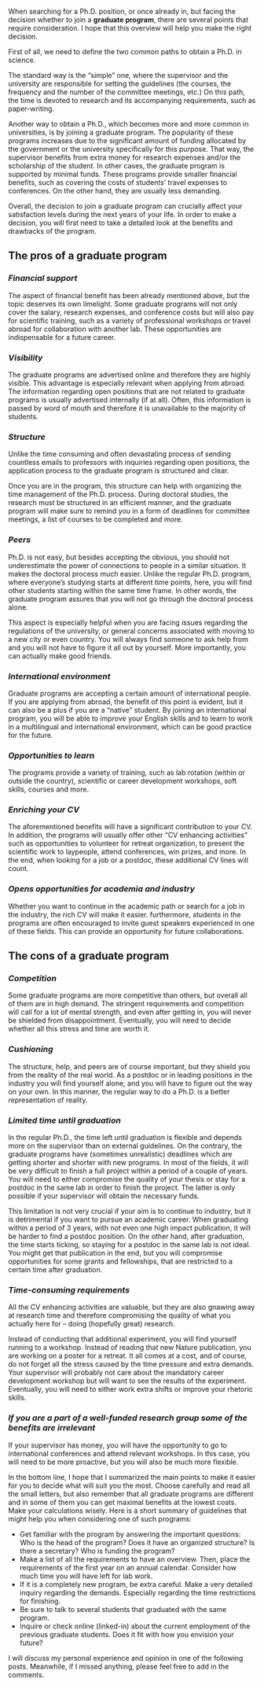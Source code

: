 When searching for a Ph.D. position, or once already in, but facing the decision whether to join a **graduate program**, there are several points that require consideration. I hope that this overview will help you make the right decision.

First of all, we need to define the two common paths to obtain a Ph.D. in science.

The standard way is the “simple” one, where the supervisor and the university are responsible for setting the guidelines (the courses, the frequency and the number of the committee meetings, etc.) On this path, the time is devoted to research and its accompanying requirements, such as paper-writing.

Another way to obtain a Ph.D., which becomes more and more common in universities, is by joining a graduate program. The popularity of these programs increases due to the significant amount of funding allocated by the government or the university specifically for this purpose. That way, the supervisor benefits from extra money for research expenses and/or the scholarship of the student. In other cases, the graduate program is supported by minimal funds. These programs provide smaller financial benefits, such as covering the costs of students’ travel expenses to conferences. On the other hand, they are usually less demanding.

Overall, the decision to join a graduate program can crucially affect your satisfaction levels during the next years of your life. In order to make a decision, you will first need to take a detailed look at the benefits and drawbacks of the program.

## The pros of a graduate program

### _Financial support_

The aspect of financial benefit has been already mentioned above, but the topic deserves its own limelight. Some graduate programs will not only cover the salary, research expenses, and conference costs but will also pay for scientific training, such as a variety of professional workshops or travel abroad for collaboration with another lab. These opportunities are indispensable for a future career.

### _Visibility_

The graduate programs are advertised online and therefore they are highly visible. This advantage is especially relevant when applying from abroad. The information regarding open positions that are not related to graduate programs is usually advertised internally (if at all). Often, this information is passed by word of mouth and therefore it is unavailable to the majority of students.

### _Structure_

Unlike the time consuming and often devastating process of sending countless emails to professors with inquiries regarding open positions, the application process to the graduate program is structured and clear.

Once you are in the program, this structure can help with organizing the time management of the Ph.D. process. During doctoral studies, the research must be structured in an efficient manner, and the graduate program will make sure to remind you in a form of deadlines for committee meetings, a list of courses to be completed and more.

### _Peers_

Ph.D. is not easy, but besides accepting the obvious, you should not underestimate the power of connections to people in a similar situation. It makes the doctoral process much easier. Unlike the regular Ph.D. program, where everyone’s studying starts at different time points, here, you will find other students starting within the same time frame. In other words, the graduate program assures that you will not go through the doctoral process alone.

This aspect is especially helpful when you are facing issues regarding the regulations of the university, or general concerns associated with moving to a new city or even country. You will always find someone to ask help from and you will not have to figure it all out by yourself. More importantly, you can actually make good friends.

### _International environment_

Graduate programs are accepting a certain amount of international people. If you are applying from abroad, the benefit of this point is evident, but it can also be a plus if you are a “native” student. By joining an international program, you will be able to improve your English skills and to learn to work in a multilingual and international environment, which can be good practice for the future.

### _Opportunities to learn_

The programs provide a variety of training, such as lab rotation (within or outside the country), scientific or career development workshops, soft skills, courses and more.

### _Enriching your CV_

The aforementioned benefits will have a significant contribution to your CV. In addition, the programs will usually offer other “CV enhancing activities” such as opportunities to volunteer for retreat organization, to present the scientific work to laypeople, attend conferences, win prizes, and more. In the end, when looking for a job or a postdoc, these additional CV lines will count.

### _Opens opportunities for academia and industry_

Whether you want to continue in the academic path or search for a job in the industry, the rich CV will make it easier. furthermore, students in the programs are often encouraged to invite guest speakers experienced in one of these fields. This can provide an opportunity for future collaborations.

## The cons of a graduate program

### _Competition_

Some graduate programs are more competitive than others, but overall all of them are in high demand. The stringent requirements and competition will call for a lot of mental strength, and even after getting in, you will never be shielded from disappointment. Eventually, you will need to decide whether all this stress and time are worth it.

### _Cushioning_

The structure, help, and peers are of course important, but they shield you from the reality of the real world. As a postdoc or in leading positions in the industry you will find yourself alone, and you will have to figure out the way on your own. In this manner, the regular way to do a Ph.D. is a better representation of reality.

### _Limited time until graduation_

In the regular Ph.D., the time left until graduation is flexible and depends more on the supervisor than on external guidelines. On the contrary, the graduate programs have (sometimes unrealistic) deadlines which are getting shorter and shorter with new programs. In most of the fields, it will be very difficult to finish a full project within a period of a couple of years. You will need to either compromise the quality of your thesis or stay for a postdoc in the same lab in order to finish the project. The latter is only possible if your supervisor will obtain the necessary funds.

This limitation is not very crucial if your aim is to continue to industry, but it is detrimental if you want to pursue an academic career. When graduating within a period of 3 years, with not even one high impact publication, it will be harder to find a postdoc position. On the other hand, after graduation, the time starts ticking, so staying for a postdoc in the same lab is not ideal. You might get that publication in the end, but you will compromise opportunities for some grants and fellowships, that are restricted to a certain time after graduation.

### _Time-consuming requirements_

All the CV enhancing activities are valuable, but they are also gnawing away at research time and therefore compromising the quality of what you actually here for – doing (hopefully great) research.

Instead of conducting that additional experiment, you will find yourself running to a workshop. Instead of reading that new Nature publication, you are working on a poster for a retreat. It all comes at a cost, and of course, do not forget all the stress caused by the time pressure and extra demands. Your supervisor will probably not care about the mandatory career development workshop but will want to see the results of the experiment. Eventually, you will need to either work extra shifts or improve your rhetoric skills.

### _If you are a part of a well-funded research group some of the benefits are irrelevant_

If your supervisor has money, you will have the opportunity to go to international conferences and attend relevant workshops. In this case, you will need to be more proactive, but you will also be much more flexible.

In the bottom line, I hope that I summarized the main points to make it easier for you to decide what will suit you the most. Choose carefully and read all the small letters, but also remember that all graduate programs are different and in some of them you can get maximal benefits at the lowest costs. Make your calculations wisely. Here is a short summary of guidelines that might help you when considering one of such programs:

*   Get familiar with the program by answering the important questions: Who is the head of the program? Does it have an organized structure? Is there a secretary? Who is funding the program?
*   Make a list of all the requirements to have an overview. Then, place the requirements of the first year on an annual calendar. Consider how much time you will have left for lab work.
*   If it is a completely new program, be extra careful. Make a very detailed inquiry regarding the demands. Especially regarding the time restrictions for finishing.
*   Be sure to talk to several students that graduated with the same program.
*   Inquire or check online (linked-in) about the current employment of the previous graduate students. Does it fit with how you envision your future?

I will discuss my personal experience and opinion in one of the following posts. Meanwhile, if I missed anything, please feel free to add in the comments.
